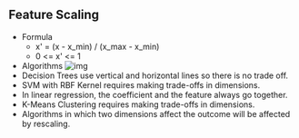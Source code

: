 ## Feature Scaling
- Formula
  - x' = (x - x_min) / (x_max - x_min)
  - 0 <= x' <= 1
- Algorithms
![img](http://www.clipular.com/c/6752157278404608.png?k=q2VstZjvNxzojiC4Fd_X69gmw0k)
- Decision Trees use vertical and horizontal lines so there is no trade off. 
- SVM with RBF Kernel requires making trade-offs in dimensions. 
- In linear regression, the coefficient and the feature always go together.
- K-Means Clustering requires making trade-offs in dimensions. 
- Algorithms in which two dimensions affect the  outcome will be affected by rescaling.
